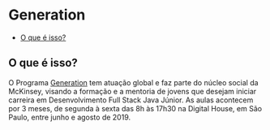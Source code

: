 # Generation

* [O que é isso?](#o-que-é-isso)

## O que é isso?
O Programa [Generation](https://brazil.generation.org/) tem atuação global e faz parte do núcleo social da McKinsey, visando a formação e a mentoria de jovens que desejam iniciar carreira em Desenvolvimento Full Stack Java Júnior. As aulas acontecem por 3 meses, de segunda à sexta das 8h às 17h30 na Digital House, em São Paulo, entre junho e agosto de 2019. 
